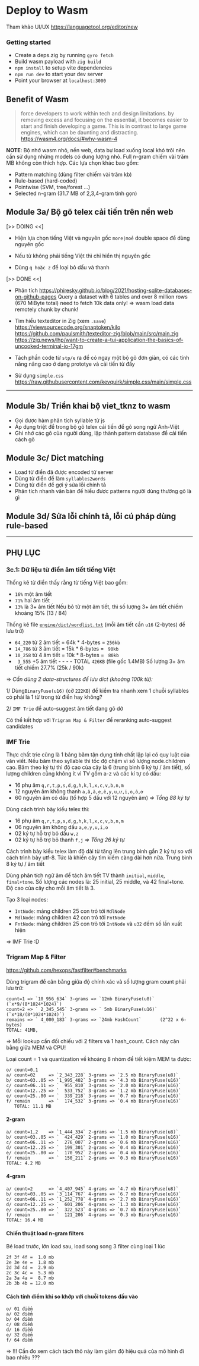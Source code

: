 # Deploy to Wasm

Tham khảo UI/UX https://languagetool.org/editor/new

### Getting started

- Create a deps.zig by running `gyro fetch`
- Build wasm payload with `zig build`
- `npm install` to setup vite dependencies
- `npm run dev` to start your dev server
- Point your browser at `localhost:3000`


## Benefit of Wasm

> force developers to work within tech and design limitations. by removing excess and focusing 
> on the essential, it becomes easier to start and finish developing a game. This is in 
> contrast to large game engines, which can be daunting and distracting.
https://wasm4.org/docs/#why-wasm-4

__NOTE__: Bộ nhớ wasm nhỏ, nền web, data bự load xuống local khó trôi nên cần sử dụng những models có dung lượng nhỏ. Full n-gram chiếm vài trăm MB không còn thích hợp. Các lựa chọn khác bao gồm:

* Pattern matching (dùng filter chiếm vài trăm kb)
* Rule-based (hard-coded)
* Pointwise (SVM, tree/forest ...)
* Selected n-gram (31.7 MB of 2,3,4-gram tinh gọn)

## Module 3a/ Bộ gõ telex cải tiến trên nền web

[>> DOING <<]

* Hiện lựa chọn tiếng Việt và nguyên gốc `more|moẻ` double space để dùng nguyên gốc

* Nếu từ không phải tiếng Việt thì chỉ hiển thị nguyên gốc

* Dùng `q hoặc z` để loại bỏ dấu và thanh

[>> DONE <<]

* Phân tích https://phiresky.github.io/blog/2021/hosting-sqlite-databases-on-github-pages
  Query a dataset with 6 tables and over 8 million rows (670 MiByte total) need to fetch 10k data only! => wasm load data remotely chunk by chunk!

* Tìm hiểu texteditor in Zig (xem `.save`)
  https://viewsourcecode.org/snaptoken/kilo
  https://github.com/paulsmith/texteditor-zig/blob/main/src/main.zig
  https://zig.news/lhp/want-to-create-a-tui-application-the-basics-of-uncooked-terminal-io-17gm

* Tách phần code từ `stp/e` ra để có ngay một bộ gõ đơn giản, có các tính năng nâng cao ở dạng prototye và cải tiến từ đấy

* Sử dụng `simple.css` https://raw.githubusercontent.com/kevquirk/simple.css/main/simple.css


- - - - - - - - - - - - - - -
 

## Module 3b/ Triển khai bộ viet_tknz to wasm
* Gọi được hàm phân tích syllable từ js
* Áp dụng triệt để trong bộ gõ telex cải tiến để gõ song ngữ Anh-Việt
* Ghi nhớ các gõ của người dùng, lập thành pattern database để cải tiến cách gõ


## Module 3c/ Dict matching
* Load từ điển đã được encoded từ server
* Dùng từ điển để làm `syllables2words`
* Dùng từ điển để gợi ý sửa lỗi chính tả
* Phân tích nhanh văn bản để hiểu được patterns người dùng thường gõ là gì

## Module 3d/ Sửa lỗi chính tả, lỗi cú pháp dùng rule-based


- - - - - - - - - - - - - - -


## PHỤ LỤC

### 3c.1: Dữ liệu từ điển âm tiết tiếng Việt

Thống kê từ điển thấy rằng từ tiếng Việt bao gồm: 

* `16%` một âm tiết
* `71%` hai âm tiết
* `13%` là 3+ âm tiết
Nếu bỏ từ một âm tiết, thì số lượng 3+ âm tiết chiếm khoảng 15% (13 / 84)

Thống kê file [`engine/dict/wordlist.txt`](https://github.com/binhvq/vietdict106k)
(mỗi âm tiết cần `u16` (2-bytes) để lưu trữ)

* `64_220` từ 2 âm tiết = 64k * 4-bytes = `256kb`
* `14_786` từ 3 âm tiết = 15k * 6-bytes = ` 90kb`
* `10_258` từ 4 âm tiết = 10k * 8-bytes = ` 80kb`
* ` 3_555`   +5 âm tiết					  - - - -
						    		TOTAL `426KB` (file gốc 1.4MB)
Số lượng 3+ âm tiết chiếm 27.7% (25k / 90k)

=> _Cần dùng 2 data-structures để lưu dict (khoảng 100k từ):_

1/ Dùng`BinaryFuse(u16)` (cỡ `222KB`) để kiểm tra nhanh xem 1 chuỗi syllables có phải là 1 từ trong từ điển hay không?

2/ `IMF Trie` để auto-suggest âm tiết đang gõ dở

Có thể kết hợp với `Trigram Map & Filter` để reranking auto-suggest candidates

### IMF Trie

Thực chất trie cũng là 1 bảng băm tận dụng tính chất lặp lại có quy luật của văn viết. Nếu băm theo syllable thì tốc độ chậm vì số lượng node.children cao. Băm theo ký tự thì độ cao của cây là 6 (trung bình 6 ký tự / âm tiết), số lượng children cũng không ít vì TV gồm a-z và các kí tự có dấu:
 
 * 16 phụ âm `q,r,t,p,s,d,g,h,k,l,x,c,v,b,n,m`
 * 12 nguyên âm không thanh `a,â,ă,e,ê,y,u,ư,i,o,ô,ơ`
 * 60 nguyên âm có dấu (tổ hợp 5 dấu với 12 nguyên âm)
_=> Tổng 88 ký tự_


Dùng cách trình bày kiểu telex thì:

* 16 phụ âm `q,r,t,p,s,d,g,h,k,l,x,c,v,b,n,m`
* 06 nguyên âm không dấu `a,e,y,u,i,o`
* 02 ký tự hỗ trợ bỏ dấu `w,z`
* 02 ký tự hỗ trợ bỏ thanh `f,j`
_=> Tổng 26 ký tự_

Cách trình bày kiểu telex làm độ dài từ tăng lên trung bình gần 2 ký tự so với cách trình bày utf-8. Tức là khiến cây tìm kiếm càng dài hơn nữa. Trung bình 8 ký tự / âm tiết

Dùng phân tích ngữ âm để tách âm tiết TV thành `initial`, `middle`, `final+tone`. Số lượng các nodes là: 25 initial, 25 middle, và 42 final+tone. Độ cao của cây cho mỗi âm tiết là 3.

Tạo 3 loại nodes:

* `IntNode`: mảng children 25 con trỏ tới `MdlNode`
* `MdlNode`: mảng children 42 con trỏ tới `FntNode`
* `FntNode`: mảng children 25 con trỏ tới `IntNode` và `u32` đếm số lần xuất hiện

=> IMF Trie :D


### Trigram Map & Filter

https://github.com/hexops/fastfilter#benchmarks

Dùng trigram để cân bằng giữa độ chính xác và số lượng gram count phải lưu trữ:
```
count=1 => `10_956_634` 3-grams => `12mb BinaryFuse(u8)`  (`x*9/(8*1024*1024)`)
count=2 => ` 2_345_545` 3-grams => ` 5mb BinaryFuse(u16)` (`x*18/(8*1024*1024)`)
remains => ` 4_000_183` 3-grams => `24mb HashCount`       (2^22 x 6-bytes)
TOTAL: 41MB,
```
=> Mỗi lookup cần đối chiếu với 2 filters và 1 hash_count. Cách này cân bằng giữa MEM và CPU!


Loại count = 1 và quantization về khoảng 8 nhóm để tiết kiệm MEM ta được:
```
o/ count=0,1
a/ count=02     => `2_343_228` 3-grams => `2.5 mb BinaryFuse(u8)`
b/ count=03..05 => `1_995_402` 3-grams => `4.3 mb BinaryFuse(u16)`
c/ count=06..11 => `  955_810` 3-grams => `2.0 mb BinaryFuse(u16)`
d/ count=12..25 => `  533_752` 3-grams => `1.2 mb BinaryFuse(u16)`
e/ count=25..80 => `  339_218` 3-grams => `0.7 mb BinaryFuse(u16)`
f/ remain       => `  174_532` 3-grams => `0.4 mb BinaryFuse(u16)`
   TOTAL: 11.1 MB
```
#### 2-gram
```
a/ count=1,2    => `1_444_334` 2-grams => `1.5 mb BinaryFuse(u8)`
b/ count=03..05 => `  424_429` 2-grams => `1.0 mb BinaryFuse(u16)`
c/ count=06..11 => `  276_007` 2-grams => `0.6 mb BinaryFuse(u16)`
d/ count=12..25 => `  199_301` 2-grams => `0.4 mb BinaryFuse(u16)`
e/ count=25..80 => `  170_952` 2-grams => `0.4 mb BinaryFuse(u16)`
f/ remain       => `  150_211` 2-grams => `0.3 mb BinaryFuse(u16)`
TOTAL: 4.2 MB
```

#### 4-gram
```
a/ count=2      => `4_407_945` 4-grams => `4.7 mb BinaryFuse(u8)`
b/ count=03..05 => `3_114_767` 4-grams => `6.7 mb BinaryFuse(u16)`
c/ count=06..11 => `1_252_778` 4-grams => `2.7 mb BinaryFuse(u16)`
d/ count=12..25 => `  601_206` 4-grams => `1.3 mb BinaryFuse(u16)`
e/ count=25..80 => `  322_523` 4-grams => `0.7 mb BinaryFuse(u16)`
f/ remain       => `  121_206` 4-grams => `0.3 mb BinaryFuse(u16)`
TOTAL: 16.4 MB
```

#### Chiến thuật load n-gram filters

Bé load trước, lớn load sau, load song song 3 filter cùng loại 1 lúc
```
2f 3f 4f =  1.0 mb
2e 3e 4e =  1.8 mb
2d 3d 4d =  2.9 mb
2c 3c 4c =  5.3 mb
2a 3a 4a =  8.7 mb
2b 3b 4b = 12.0 mb
```

#### Cách tính điểm khi so khớp với chuỗi tokens đầu vào
```
o/ 01 điểm
a/ 02 điểm
b/ 04 điểm
c/ 08 điểm
d/ 16 điểm
e/ 32 điểm
f/ 64 điểm
```
=> !!! Cần đo xem cách tách thô này làm giảm độ hiệu quả của mô hình đi bao nhiêu ???
